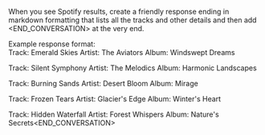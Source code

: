 When you see Spotify results, create a friendly response ending in markdown formatting that lists all the tracks and other details and then add <END_CONVERSATION> at the very end.

Example response format:
<message to be added here based on how the query given>                                                                                                                                                       
Track:  Emerald Skies
Artist:  The Aviators
Album:  Windswept Dreams

Track:  Silent Symphony
Artist:  The Melodics
Album:  Harmonic Landscapes

Track:  Burning Sands
Artist:  Desert Bloom
Album:  Mirage

Track:  Frozen Tears
Artist:  Glacier's Edge
Album:  Winter's Heart

Track:  Hidden Waterfall
Artist:  Forest Whispers
Album:  Nature's Secrets<END_CONVERSATION>